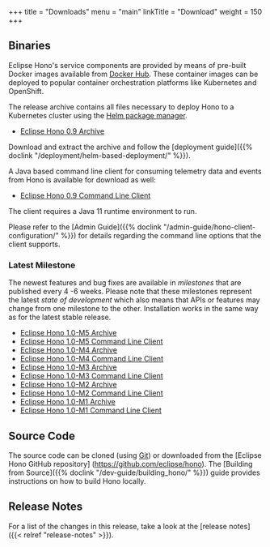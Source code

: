 +++
title = "Downloads"
menu = "main"
linkTitle = "Download"
weight = 150
+++

## Binaries

Eclipse Hono's service components are provided by means of pre-built Docker images available from
[Docker Hub](https://hub.docker.com/u/eclipse/). These container images can be deployed to popular
container orchestration platforms like Kubernetes and OpenShift.

The release archive contains all files necessary to deploy Hono to a Kubernetes cluster using the
[Helm package manager](https://helm.sh).

* [Eclipse Hono 0.9 Archive](https://www.eclipse.org/downloads/download.php?file=/hono/eclipse-hono-deploy-0.9.tar.gz)

Download and extract the archive and follow the [deployment guide]({{% doclink "/deployment/helm-based-deployment/" %}}).


A Java based command line client for consuming telemetry data and events from Hono is available for download as well:

* [Eclipse Hono 0.9 Command Line Client](https://www.eclipse.org/downloads/download.php?file=/hono/hono-cli-0.9-exec.jar)

The client requires a Java 11 runtime environment to run.

Please refer to the [Admin Guide]({{% doclink "/admin-guide/hono-client-configuration/" %}}) for details regarding the command line options that the client supports.

### Latest Milestone

The newest features and bug fixes are available in *milestones* that are published every 4 -6 weeks. Please note that these milestones represent the latest
*state of development* which also means that APIs or features may change from one milestone to the other.
Installation works in the same way as for the latest stable release.

* [Eclipse Hono 1.0-M5 Archive](https://www.eclipse.org/downloads/download.php?file=/hono/eclipse-hono-1.0-M5-chart.tar.gz)
* [Eclipse Hono 1.0-M5 Command Line Client](https://www.eclipse.org/downloads/download.php?file=/hono/hono-cli-1.0-M5-exec.jar)
* [Eclipse Hono 1.0-M4 Archive](https://www.eclipse.org/downloads/download.php?file=/hono/eclipse-hono-1.0-M4-deploy.tar.gz)
* [Eclipse Hono 1.0-M4 Command Line Client](https://www.eclipse.org/downloads/download.php?file=/hono/hono-cli-1.0-M4-exec.jar)
* [Eclipse Hono 1.0-M3 Archive](https://www.eclipse.org/downloads/download.php?file=/hono/eclipse-hono-deploy-1.0-M3.tar.gz)
* [Eclipse Hono 1.0-M3 Command Line Client](https://www.eclipse.org/downloads/download.php?file=/hono/hono-cli-1.0-M3-exec.jar)
* [Eclipse Hono 1.0-M2 Archive](https://www.eclipse.org/downloads/download.php?file=/hono/eclipse-hono-deploy-1.0-M2.tar.gz)
* [Eclipse Hono 1.0-M2 Command Line Client](https://www.eclipse.org/downloads/download.php?file=/hono/hono-cli-1.0-M2-exec.jar)
* [Eclipse Hono 1.0-M1 Archive](https://www.eclipse.org/downloads/download.php?file=/hono/eclipse-hono-deploy-1.0-M1.tar.gz)
* [Eclipse Hono 1.0-M1 Command Line Client](https://www.eclipse.org/downloads/download.php?file=/hono/hono-cli-1.0-M1-exec.jar)

## Source Code

The source code can be cloned (using [Git](https://git-scm.com/)) or downloaded from the [Eclipse Hono GitHub repository]
(https://github.com/eclipse/hono). The [Building from Source]({{% doclink "/dev-guide/building_hono/" %}})
guide provides instructions on how to build Hono locally.

## Release Notes

For a list of the changes in this release, take a look at the [release notes]({{< relref "release-notes" >}}).
